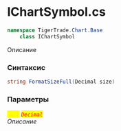 
# IChartSymbol.cs
```csharp
namespace TigerTrade.Chart.Base  
    class IChartSymbol
```

Описание

### Синтаксис
```csharp
string FormatSizeFull(Decimal size)
```

### Параметры  
<mark style="color:yellow;">`size`</mark> <mark style="color:red;">*`Decimal`*</mark>  
 *Описание*  
  

                    
                    